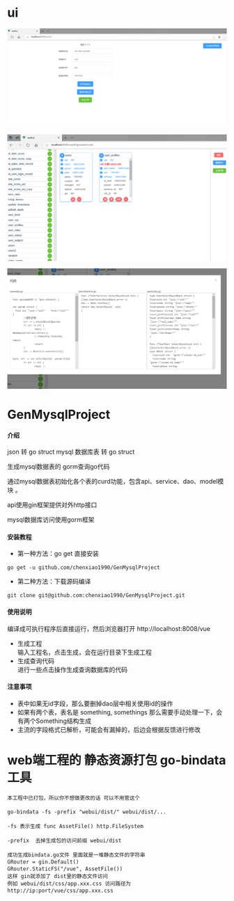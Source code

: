 # ui

![Image1](https://raw.githubusercontent.com/chenxiao1990/GenMysqlProject/master/images/1.1.png)

![Image2](https://raw.githubusercontent.com/chenxiao1990/GenMysqlProject/master/images/2.png)

![Image3](https://raw.githubusercontent.com/chenxiao1990/GenMysqlProject/master/images/3.png)

# GenMysqlProject

#### 介绍
json 转 go struct
mysql 数据库表 转 go struct

生成mysql数据表的 gorm查询go代码

通过mysql数据表初始化各个表的curd功能，包含api、service、dao、model模块 。 

api使用gin框架提供对外http接口

mysql数据库访问使用gorm框架



#### 安装教程

 
+ 第一种方法：go get 直接安装

```
go get -u github.com/chenxiao1990/GenMysqlProject
```

+ 第二种方法：下载源码编译

```
git clone git@github.com:chenxiao1990/GenMysqlProject.git
```

 
#### 使用说明

编译成可执行程序后直接运行，然后浏览器打开 http://localhost:8008/vue

+ 生成工程    
  输入工程名，点击生成，会在运行目录下生成工程
+ 生成查询代码  
  进行一些点击操作生成查询数据库的代码


#### 注意事项

+ 表中如果无id字段，那么要删掉dao层中相关使用id的操作
+ 如果有两个表，表名是 something, somethings 那么需要手动处理一下，会有两个Something结构生成
+ 主流的字段格式已解析，可能会有漏掉的，后边会根据反馈进行修改

 

# web端工程的 静态资源打包 go-bindata工具

```
本工程中已打包，所以你不想做更改的话 可以不用管这个

go-bindata -fs -prefix "webui/dist/" webui/dist/...

-fs 表示生成 func AssetFile() http.FileSystem

-prefix  去掉生成包的访问前缀 webui/dist

成功生成bindata.go文件 里面就是一堆静态文件的字符串
GRouter = gin.Default()
GRouter.StaticFS("/vue", AssetFile())
这样 gin就添加了 dist里的静态文件访问  
例如 webui/dist/css/app.xxx.css 访问路径为 http://ip:port/vue/css/app.xxx.css
```
